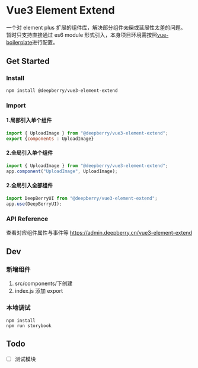# Vue3 Element Extend

一个对 element plus 扩展的组件库，解决部分组件~~太屎~~或延展性太差的问题。  
暂时只支持直接通过 es6 module 形式引入，本身项目环境需按照[vue-boilerplate](https://github.com/deepberry/vue-boilerplate)进行配置。

## Get Started

### Install

```shell
npm install @deepberry/vue3-element-extend
```

### Import

#### 1.局部引入单个组件

```javascript
import { UploadImage } from "@deepberry/vue3-element-extend";
export {components : UploadImage}
```

#### 2.全局引入单个组件

```javascript
import { UploadImage } from "@deepberry/vue3-element-extend";
app.component("UploadImage", UploadImage);
```

#### 2.全局引入全部组件

```javascript
import DeepBerryUI from "@deepberry/vue3-element-extend";
app.use(DeepBerryUI);
```

### API Reference

查看对应组件属性与事件等 https://admin.deepberry.cn/vue3-element-extend

## Dev

### 新增组件

1. src/components/下创建
2. index.js 添加 export

### 本地调试

```shell
npm install
npm run storybook
```

## Todo

-   [ ] 测试模块
